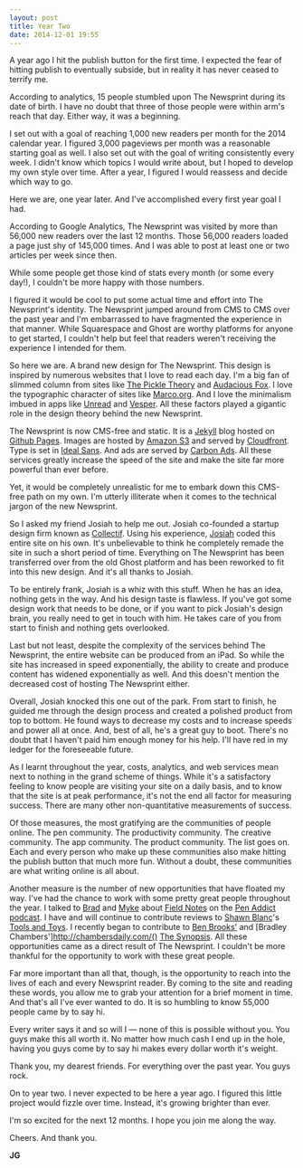 ```yaml
---
layout: post
title: Year Two
date: 2014-12-01 19:55
---
```


A year ago I hit the publish button for the first time. I expected the fear of hitting publish to eventually subside, but in reality it has never ceased to terrify me.

According to analytics, 15 people stumbled upon The Newsprint during its date of birth. I have no doubt that three of those people were within arm's reach that day. Either way, it was a beginning.

I set out with a goal of reaching 1,000 new readers per month for the 2014 calendar year. I figured 3,000 pageviews per month was a reasonable starting goal as well. I also set out with the goal of writing consistently every week. I didn't know which topics I would write about, but I hoped to develop my own style over time. After a year, I figured I would reassess and decide which way to go.

Here we are, one year later. And I've accomplished every first year goal I had.

According to Google Analytics, The Newsprint was visited by more than 56,000 new readers over the last 12 months. Those 56,000 readers loaded a page just shy of 145,000 times. And I was able to post at least one or two articles per week since then.

While some people get those kind of stats every month (or some every day!), I couldn't be more happy with those numbers.

I figured it would be cool to put some actual time and effort into The Newsprint's identity. The Newsprint jumped around from CMS to CMS over the past year and I'm embarrassed to have fragmented the experience in that manner. While Squarespace and Ghost are worthy platforms for anyone to get started, I couldn't help but feel that readers weren't receiving the experience I intended for them. 

So here we are. A brand new design for The Newsprint. This design is inspired by numerous websites that I love to read each day. I'm a big fan of slimmed column from sites like [The Pickle Theory](http://pickletheory.com) and [Audacious Fox](http://audaciousfox.com). I love the typographic character of sites like [Marco.org](http://marco.org). And I love the minimalism imbued in apps like [Unread](https://itunes.apple.com/ca/app/unread-rss-news-reader/id911364254?mt=8&uo=4&at=1l3v5At) and [Vesper](https://itunes.apple.com/ca/app/vesper/id655895325?mt=8&uo=4&at=1l3v5At). All these factors played a gigantic role in the design theory behind the new Newsprint.

The Newsprint is now CMS-free and static. It is a [Jekyll](http://jekyllrb.com/) blog hosted on [Github Pages](https://pages.github.com/). Images are hosted by [Amazon S3](http://aws.amazon.com/s3/) and served by [Cloudfront](http://aws.amazon.com/cloudfront/). Type is set in [Ideal Sans](http://www.typography.com/fonts/ideal-sans/overview/). And ads are served by [Carbon Ads](http://carbonads.net/). All these services greatly increase the speed of the site and make the site far more powerful than ever before.

Yet, it would be completely unrealistic for me to embark down this CMS-free path on my own. I'm utterly illiterate when it comes to the technical jargon of the new Newsprint. 

So I asked my friend Josiah to help me out. Josiah co-founded a startup design firm known as [Collectif](http://collectif.co). Using his experience, [Josiah](http://jwie.be) coded this entire site on his own. It's unbelievable to think he completely remade the site in such a short period of time. Everything on The Newsprint has been transferred over from the old Ghost platform and has been reworked to fit into this new design. And it's all thanks to Josiah.

To be entirely frank, Josiah is a whiz with this stuff. When he has an idea, nothing gets in the way. And his design taste is flawless. If you've got some design work that needs to be done, or if you want to pick Josiah's design brain, you really need to get in touch with him. He takes care of you from start to finish and nothing gets overlooked.

Last but not least, despite the complexity of the services behind The Newsprint, the entire website can be produced from an iPad. So while the site has increased in speed exponentially, the ability to create and produce content has widened exponentially as well. And this doesn't mention the decreased cost of hosting The Newsprint either. 

Overall, Josiah knocked this one out of the park. From start to finish, he guided me through the design process and created a polished product from top to bottom. He found ways to decrease my costs and to increase speeds and power all at once. And, best of all, he's a great guy to boot. There's no doubt that I haven't paid him enough money for his help. I'll have red in my ledger for the foreseeable future.

As I learnt throughout the year, costs, analytics, and web services mean next to nothing in the grand scheme of things. While it's a satisfactory feeling to know people are visiting your site on a daily basis, and to know that the site is at peak performance, it's not the end all factor for measuring success. There are many other non-quantitative measurements of success.

Of those measures, the most gratifying are the communities of people online. The pen community. The productivity community. The creative community. The app community. The product community. The list goes on. Each and every person who make up these communities also make hitting the publish button that much more fun. Without a doubt, these communities are what writing online is all about.

Another measure is the number of new opportunities that have floated my way. I've had the chance to work with some pretty great people throughout the year. I talked to [Brad](http://penaddict.com) and [Myke](http://mykehurley.net) about [Field Notes](http://fieldnotesbrand.com) on the [Pen Addict podcast](http://www.relay.fm/penaddict/111). I have and will continue to contribute reviews to [Shawn Blanc](http://shawnblanc.net)'s [Tools and Toys](http://toolsandtoys.net). I recently began to contribute to [Ben Brooks'](http://brooksreview.net) and [Bradley Chambers']http://chambersdaily.com/() [The Synopsis](http://thesynopsis.co). All these opportunities came as a direct result of The Newsprint. I couldn't be more thankful for the opportunity to work with these great people.

Far more important than all that, though, is the opportunity to reach into the lives of each and every Newsprint reader. By coming to the site and reading these words, you allow me to grab your attention for a brief moment in time. And that's all I've ever wanted to do. It is so humbling to know 55,000 people came by to say hi. 

Every writer says it and so will I — none of this is possible without you. You guys make this all worth it. No matter how much cash I end up in the hole, having you guys come by to say hi makes every dollar worth it's weight.

Thank you, my dearest friends. For everything over the past year. You guys rock.

On to year two. I never expected to be here a year ago. I figured this little project would fizzle over time. Instead, it's growing brighter than ever. 

I'm so excited for the next 12 months. I hope you join me along the way.

Cheers. And thank you.

**JG**